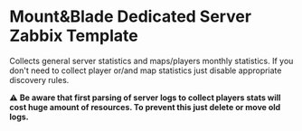# Mount&Blade Dedicated Server Zabbix Template
Collects general server statistics and maps/players monthly statistics. If you don't need to collect player or/and map statistics just disable appropriate discovery rules.

:warning: **Be aware that first parsing of server logs to collect players stats will cost huge amount of resources. To prevent this just delete or move old logs.**

